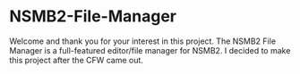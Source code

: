 # NSMB2-File-Manager
Welcome and thank you for your interest in this project.
The NSMB2 File Manager is a full-featured editor/file manager for NSMB2.
I decided to make this project after the CFW came out.
